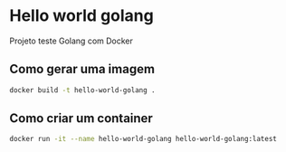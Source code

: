 # Hello world golang
Projeto teste Golang com Docker

## Como gerar uma imagem
```bash
docker build -t hello-world-golang .
```

## Como criar um container
```bash
docker run -it --name hello-world-golang hello-world-golang:latest
```